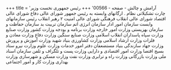 +++
title = 'آرامش و چالش - صفحه - 00566'
+++
رئیس جمهوری نخست وزیر چارت تشکیلاتی نظام . ارگانهای وابسته به رئیس جمهور شورای عالی دفاع شورای عالی اقتصاد شورای عالی انقلاب فرهنگی شورای عالی امنیت ۲ رهبر انقلاب رئیس سازمانهای وابست سازمان امور ادار سازمان انرژی اتم سازمان تربیت بد سازمان حفاظت و سازمان بهزیستی وزارت امور خارجه وزارت برنامه و بودجه وزارت کشور وزارت صنایع وزارت سپاه پاسداران انقلاب اسلامی وزارت صنایع سنگین وزارت دفاع وزارت معادن و فلزات وزارت ارشاد اسلامی وزارت کشاورزی بنیاد شهید وزارت آموزش و پرورش وزارت جهاد سازندگی بنیاد مستضعفان دفتر امور خدمات وزارت علوم وزارت نیرو ستاد بسیج اقتصا وزارت امور اقتصادی و دارایی وزارت پست و تلگراف و تلفن سازمان اسناد ملی وزارت بازرگانی وزارت راه و ترابری وزارت نفت وزارت مسکن و شهرسازی وزارت بهداری وزارت کار و امور اجتماعی